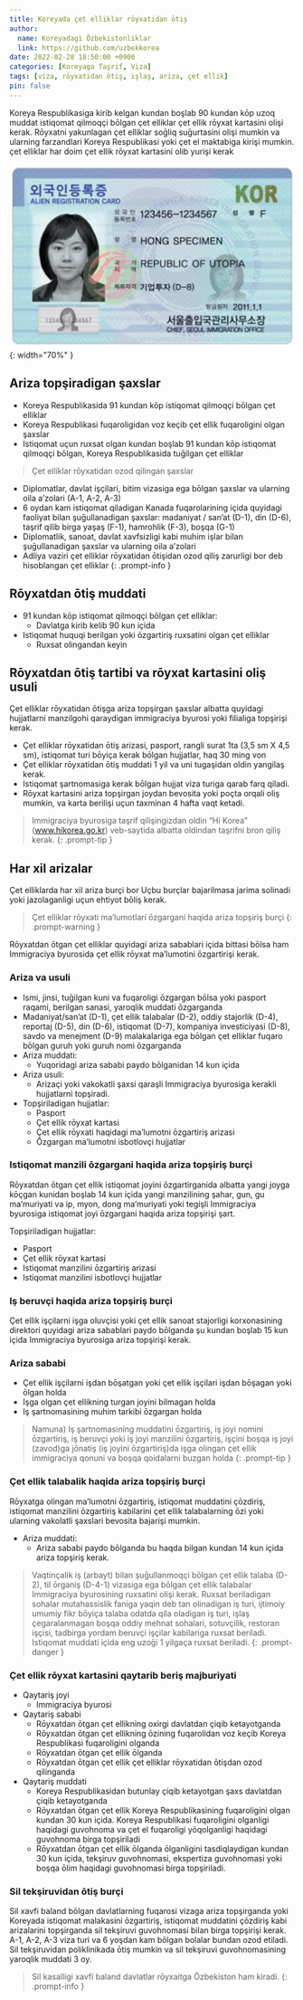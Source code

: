 ```yaml
---
title: Koreyada çet elliklar rōyxatidan ōtiş
author:
  name: Koreyadagi Ōzbekistonliklar
  link: https://github.com/uzbekkorea
date: 2022-02-28 18:50:00 +0900
categories: [Koreyaga Taşrif, Viza]
tags: [viza, rōyxatidan ōtiş, işlaş, ariza, çet ellik]
pin: false
---
```


Koreya Respublikasiga kirib kelgan kundan boşlab 90 kundan kōp  uzoq muddat istiqomat qilmoqçi bōlgan çet elliklar çet ellik rōyxat  kartasini olişi kerak. Rōyxatni yakunlagan çet elliklar soḡliq suḡurtasini olişi mumkin va ularning farzandlari Koreya Respublikasi yoki çet el maktabiga kirişi mumkin. çet elliklar har doim çet ellik rōyxat kartasini olib yurişi kerak

![Çet elliklar rōyxat kartasi](/assets/posts/img/id_card_sample.jpg){: width="70%" }

## Ariza topşiradigan şaxslar 
- Koreya Respublikasida 91 kundan kōp istiqomat qilmoqçi bōlgan çet elliklar
- Koreya Respublikasi fuqaroligidan voz keçib çet ellik fuqaroligini olgan şaxslar
- Istiqomat uçun ruxsat olgan kundan boşlab 91 kundan kōp istiqomat qilmoqçi bōlgan, Koreya Respublikasida tuḡilgan çet elliklar

> Çet elliklar rōyxatidan ozod qilingan şaxslar
- Diplomatlar, davlat işçilari, bitim vizasiga ega bōlgan şaxslar va ularning oila a’zolari (A-1, A-2, A-3)
- 6 oydan kam istiqomat qiladigan Kanada fuqarolarining içida quyidagi faoliyat bilan şuḡullanadigan şaxslar:
madaniyat / san’at (D-1), din (D-6), taşrif qilib birga yaşaş (F-1), hamrohlik (F-3), boşqa (G-1)
- Diplomatlik, sanoat, davlat xavfsizligi kabi muhim işlar bilan şuḡullanadigan şaxslar va ularning oila a’zolari
- Adliya vaziri çet elliklar rōyxatidan ōtişidan ozod qiliş zarurligi bor deb hisoblangan çet elliklar
{: .prompt-info }

## Rōyxatdan ōtiş muddati
- 91 kundan kōp istiqomat qilmoqçi bōlgan çet elliklar:
  - Davlatga kirib kelib 90 kun içida
- Istiqomat huquqi berilgan yoki ōzgartiriş ruxsatini olgan çet elliklar
  - Ruxsat olingandan keyin

## Rōyxatdan ōtiş tartibi va rōyxat kartasini oliş usuli
Çet elliklar rōyxatidan ōtişga ariza topşirgan şaxslar albatta quyidagi hujjatlarni manzilgohi qaraydigan immigraciya 
byurosi yoki filialiga topşirişi kerak.
- Çet elliklar rōyxatidan ōtiş arizasi, pasport, rangli surat 1ta (3,5 sm X 4,5 sm), istiqomat turi bōyiça kerak bōlgan hujjatlar, haq 30 ming von
- Çet elliklar rōyxatidan ōtiş muddati 1 yil va uni tugaşidan oldin yangilaş kerak.
- Istiqomat şartnomasiga kerak bōlgan hujjat viza turiga qarab farq qiladi.
- Rōyxat kartasini ariza topşirgan joydan bevosita yoki poçta orqali oliş mumkin, va karta berilişi uçun taxminan 4 hafta vaqt ketadi.

> Immigraciya byurosiga taşrif qilişingizdan oldin “Hi Korea” (www.hikorea.go.kr) veb-saytida albatta oldindan taşrifni bron qiliş kerak. 
{: .prompt-tip }

## Har xil arizalar
Çet elliklarda har xil ariza burçi bor Uçbu burçlar bajarilmasa jarima solinadi yoki jazolaganligi uçun ehtiyot bōliş kerak.

> Çet elliklar rōyxati ma’lumotlari ōzgargani haqida ariza topşiriş burçi
{: .prompt-warning }

Rōyxatdan ōtgan çet elliklar quyidagi ariza sabablari içida bittasi bōlsa ham Immigraciya byurosida çet ellik rōyxat ma’lumotini ōzgartirişi kerak.

### Ariza va usuli
- Ismi, jinsi, tuḡilgan kuni va fuqaroligi ōzgargan bōlsa yoki pasport raqami, berilgan sanasi, yaroqlik muddati ōzgarganda
- Madaniyat/san’at (D-1), çet ellik talabalar (D-2), oddiy stajorlik (D-4), reportaj (D-5), din (D-6), istiqomat (D-7), kompaniya investiciyasi (D-8), savdo va menejment (D-9) malakalariga ega bōlgan çet elliklar fuqaro bōlgan guruh yoki guruh nomi ōzgarganda
- Ariza muddati: 
  - Yuqoridagi ariza sababi paydo bōlganidan 14 kun içida
- Ariza usuli: 
  - Arizaçi yoki vakokatli şaxsi qaraşli Immigraciya byurosiga kerakli hujjatlarni topşiradi.
- Topşiriladigan hujjatlar:
  - Pasport
  - Çet ellik rōyxat kartasi
  - Çet ellik rōyxati haqidagi ma’lumotni ōzgartiriş arizasi
  - Ōzgargan ma’lumotni isbotlovçi hujjatlar

### Istiqomat manzili ōzgargani haqida ariza topşiriş burçi
Rōyxatdan ōtgan çet ellik istiqomat joyini ōzgartirganida albatta yangi joyga kōçgan kunidan boşlab 14 kun içida yangi manzilining şahar, gun, gu ma’muriyati va ip, myon, dong ma’muriyati yoki tegişli Immigraciya byurosiga istiqomat joyi ōzgargani haqida ariza topşirişi şart. 

Topşiriladigan hujjatlar: 
  - Pasport
  - Çet ellik rōyxat kartasi
  - Istiqomat manzilini ōzgartiriş arizasi
  - Istiqomat manzilini isbotlovçi hujjatlar

### Iş beruvçi haqida ariza topşiriş burçi
Çet ellik işçilarni işga oluvçisi yoki çet ellik sanoat stajorligi korxonasining direktori quyidagi ariza  sabablari paydo bōlganda şu kundan boşlab 15 kun içida Immigraciya byurosiga ariza topşirişi kerak.

### Ariza sababi 
- Çet ellik işçilarni işdan bōşatgan yoki çet ellik işçilari işdan bōşagan yoki ōlgan holda
- Işga olgan çet ellikning turgan joyini bilmagan holda
- Iş şartnomasining muhim tarkibi ōzgargan holda 

> Namuna) Iş şartnomasining muddatini ōzgartiriş, iş joyi nomini ōzgartiriş, iş beruvçi yoki iş joyi manzilini ōzgartiriş, işçini boşqa iş joyi (zavod)ga jōnatiş (iş joyini ōzgartiriş)da işga olingan çet  ellik immigraciya qonuni va boşqa qoidalarni buzgan holda
{: .prompt-tip }

### Çet ellik talabalik haqida ariza topşiriş burçi
Rōyxatga olingan ma’lumotni ōzgartiriş, istiqomat muddatini çōzdiriş, istiqomat manzilini ōzgartiriş 
kabilarini çet ellik talabalarning ōzi yoki ularning vakolatli şaxslari bevosita bajarişi mumkin.

- Ariza muddati: 
  - Ariza sababi paydo bōlganda bu haqda bilgan kundan 14 kun içida ariza topşiriş kerak.

> Vaqtinçalik iş (arbayt) bilan şuḡullanmoqçi bōlgan çet ellik talaba (D-2), til ōrganiş (D-4-1) vizasiga ega bōlgan çet ellik talabalar Immigraciya byurosining ruxsatini olişi kerak. Ruxsat beriladigan sohalar mutahassislik faniga yaqin deb tan olinadigan iş turi, ijtimoiy umumiy fikr bōyiça talaba odatda qila oladigan iş turi, işlaş çegaralanmagan boşqa oddiy mehnat sohalari, sotuvçilik, restoran işçisi, tadbirga yordam beruvçi işçilar kabilariga ruxsat beriladi. Istiqomat muddati içida eng uzoḡi 1 yilgaça ruxsat beriladi.
{: .prompt-danger }

### Çet ellik rōyxat kartasini qaytarib beriş majburiyati
- Qaytariş joyi
  - Immigraciya byurosi
- Qaytariş sababi 
  - Rōyxatdan ōtgan çet ellikning oxirgi davlatdan çiqib ketayotganda
  - Rōyxatdan ōtgan çet ellikning ōzining fuqarolidan voz keçib Koreya Respublikasi fuqaroligini olganda
  - Rōyxatdan ōtgan çet ellik ōlganda
  - Rōyxatdan ōtgan çet ellik çet elliklar rōyxatidan ōtişdan ozod qilinganda
- Qaytariş muddati 
  - Koreya Respublikasidan butunlay çiqib ketayotgan şaxs davlatdan çiqib ketayotganda
  - Rōyxatdan ōtgan çet ellik Koreya Respublikasining fuqaroligini olgan kundan 30 kun içida. Koreya Respublikasi fuqaroligini olganligi haqidagi guvohnoma va çet el fuqaroligi yōqolganligi haqidagi guvohnoma birga topşiriladi
  - Rōyxatdan ōtgan çet ellik ōlganda ōlganligini tasdiqlaydigan kundan 30 kun içida, tekşiruv guvohnomasi,  ekspertiza guvohnomasi yoki boşqa ōlim haqidagi guvohnomasi birga topşiriladi.

### Sil tekşiruvidan ōtiş burçi
Sil xavfi baland bōlgan davlatlarning fuqarosi vizaga ariza topşirganda yoki Koreyada istiqomat malakasini 
ōzgartiriş, istiqomat muddatini çōzdiriş kabi arizalarini topşirganda sil tekşiruvi guvohnomasi bilan birga  topşirişi kerak. A-1, A-2, A-3 viza turi va 6 yoşdan kam bōlgan bolalar bundan ozod etiladi. Sil tekşiruvidan  poliklinikada ōtiş mumkin va sil tekşiruvi guvohnomasining yaroqlik muddati 3 oy.

> Sil kasalligi xavfi baland davlatlar rōyxaitga Ōzbekiston ham kiradi.
{: .prompt-info }


